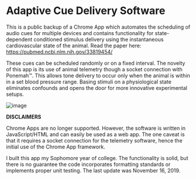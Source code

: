 
# Adaptive Cue Delivery Software
This is a public backup of a Chrome App which automates the scheduling of audio cues for multiple devices and contains functionality for state-dependent conditioned stimulus delivery using the instantaneous cardiovascular state of the animal. Read the paper here: https://pubmed.ncbi.nlm.nih.gov/33819454/

These cues can be scheduled randomly or on a fixed interval. The novelty of this app is its use of animal telemetry though a socket connection with Ponemah™. This allows tone delivery to occur only when the animal is within in a set blood pressure range. Basing stimuli on a physiological state eliminates confounds and opens the door for more innovative experimental setups.

![image](https://github.com/bjamturley/AutomatedCueDelivery/assets/8573191/7ba3eb5a-ba12-4e35-a380-fb0f8c7bcf6a)


**DISCLAIMERS**

Chrome Apps are no longer supported. However, the software is written in JavaScript/HTML and can easily be used as a web app. The one caveat is that it requires a socket connection for the telemetry software, hence the initial use of the Chrome App framework.

I built this app my Sophomore year of college. The functionality is solid, but there is no guarantee the code incorporates formatting standards or implements proper unit testing. The last update was November 16, 2019.
